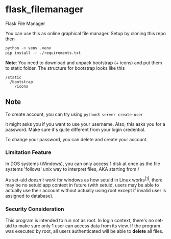 # flask_filemanager
Flask File Manager

You can use this as online graphical file manager. Setup by cloning this repo then

```sh
python -m venv .venv
pip install -r ./requirements.txt
```

**Note**: You need to download and unpack bootstrap (+ icons) and put them to static folder.
The structure for bootstrap looks like this

```
/static
  /bootstrap
    /icons
```

## Note

To create account, you can try using `python3 server create-user`

it might asks you if you want to use your username. Also, this asks you for a password. Make sure it's quite different from your login credential.

To change your password, you can delete and create your account.

### Limitation Feature

In DOS systems (Windows), you can only access 1 disk at once as the file systems 'follows' unix way to interpret files, AKA starting from /

As set-uid _doesn't work_ for windows as how setuid in Linux works<sup>[[1]](https://superuser.com/a/973359)</sup>, there may be no setuid app context in future (with setuid, users may be able to actually use their account without actually using root except if invalid user is assigned to database).

### Security Consideration

This program is intended to run not as root. In login context, there's no set-uid to make sure only 1 user can access data from its view. If the program was executed by root, all users authenticated will be able to **delete** all files.
